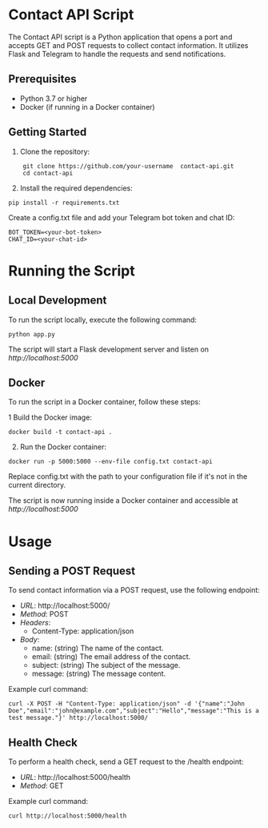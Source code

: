 # Contact API Script

The Contact API script is a Python application that opens a port and accepts GET and POST requests to collect contact information. It utilizes Flask and Telegram to handle the requests and send notifications.

## Prerequisites

- Python 3.7 or higher
- Docker (if running in a Docker container)

## Getting Started

1. Clone the repository:

```
    git clone https://github.com/your-username  contact-api.git
    cd contact-api
```

2. Install the required dependencies:

```
pip install -r requirements.txt
```

Create a config.txt file and add your Telegram bot token and chat ID:

```
BOT_TOKEN=<your-bot-token>
CHAT_ID=<your-chat-id>
```

# Running the Script
## Local Development
To run the script locally, execute the following command:

```
python app.py
```

The script will start a Flask development server and listen on *http://localhost:5000*

## Docker
To run the script in a Docker container, follow these steps:

1 Build the Docker image:

```
docker build -t contact-api .
```

2. Run the Docker container:

```
docker run -p 5000:5000 --env-file config.txt contact-api
```

Replace config.txt with the path to your configuration file if it's not in the current directory.

The script is now running inside a Docker container and accessible at *http://localhost:5000*

# Usage
## Sending a POST Request
To send contact information via a POST request, use the following endpoint:
- *URL*: http://localhost:5000/
- *Method*: POST
- *Headers*:
    - Content-Type: application/json
- *Body*:
    - name: (string) The name of the contact.
    - email: (string) The email address of the contact.
    - subject: (string) The subject of the message.
    - message: (string) The message content.

Example curl command:
```
curl -X POST -H "Content-Type: application/json" -d '{"name":"John Doe","email":"john@example.com","subject":"Hello","message":"This is a test message."}' http://localhost:5000/
```

## Health Check
To perform a health check, send a GET request to the /health endpoint:
- *URL*: http://localhost:5000/health
- *Method*: GET

Example curl command:
```
curl http://localhost:5000/health
```